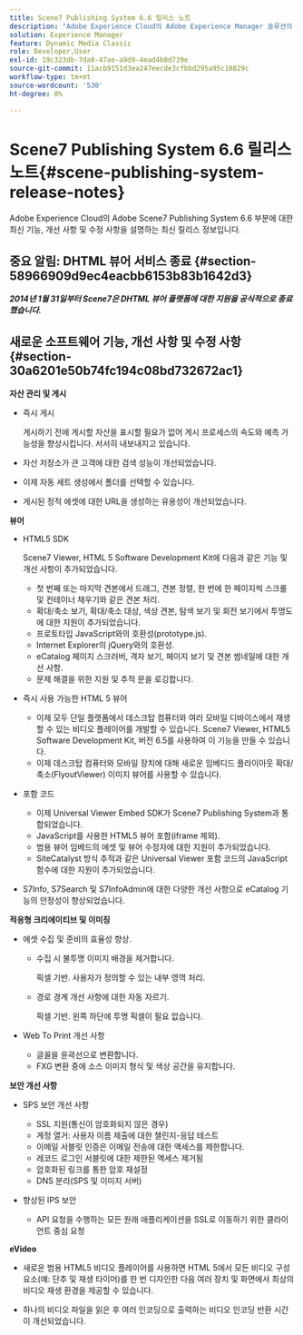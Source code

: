```yaml
---
title: Scene7 Publishing System 6.6 릴리스 노트
description: "Adobe Experience Cloud의 Adobe Experience Manager 솔루션의 일부인 Adobe Scene7 Publishing System 6.6에 대한 최신 기능, 개선 사항 및 수정 사항을 설명하는 최신 릴리스 정보입니다."
solution: Experience Manager
feature: Dynamic Media Classic
role: Developer,User
exl-id: 19c323db-7da8-47ae-a9d9-4ead4b8d739e
source-git-commit: 11acb9151d3ea247eecde3cfbbd295a95c10829c
workflow-type: tm+mt
source-wordcount: '530'
ht-degree: 0%

---
```


# Scene7 Publishing System 6.6 릴리스 노트{#scene-publishing-system-release-notes}

Adobe Experience Cloud의 Adobe Scene7 Publishing System 6.6 부분에 대한 최신 기능, 개선 사항 및 수정 사항을 설명하는 최신 릴리스 정보입니다.

## 중요 알림: DHTML 뷰어 서비스 종료 {#section-58966909d9ec4eacbb6153b83b1642d3}

***2014년 1월 31일부터 Scene7은 DHTML 뷰어 플랫폼에 대한 지원을 공식적으로 종료했습니다.***

## 새로운 소프트웨어 기능, 개선 사항 및 수정 사항 {#section-30a6201e50b74fc194c08bd732672ac1}

**자산 관리 및 게시**

* 즉시 게시

   게시하기 전에 게시할 자산을 표시할 필요가 없어 게시 프로세스의 속도와 예측 가능성을 향상시킵니다. 서서히 내보내지고 있습니다.

* 자산 저장소가 큰 고객에 대한 검색 성능이 개선되었습니다.
* 이제 자동 세트 생성에서 폴더를 선택할 수 있습니다.
* 게시된 정적 에셋에 대한 URL을 생성하는 유용성이 개선되었습니다.

**뷰어**

* HTML5 SDK

   Scene7 Viewer, HTML 5 Software Development Kit에 다음과 같은 기능 및 개선 사항이 추가되었습니다.

   * 첫 번째 또는 마지막 견본에서 드래그, 견본 정렬, 한 번에 한 페이지씩 스크롤 및 컨테이너 채우기와 같은 견본 처리.
   * 확대/축소 보기, 확대/축소 대상, 색상 견본, 탐색 보기 및 회전 보기에서 투명도에 대한 지원이 추가되었습니다.
   * 프로토타입 JavaScript와의 호환성(prototype.js).
   * Internet Explorer의 jQuery와의 호환성.
   * eCatalog 페이지 스크러버, 격자 보기, 페이지 보기 및 견본 썸네일에 대한 개선 사항.
   * 문제 해결을 위한 지원 및 추적 문을 로깅합니다.

* 즉시 사용 가능한 HTML 5 뷰어

   * 이제 모두 단일 플랫폼에서 데스크탑 컴퓨터와 여러 모바일 디바이스에서 재생할 수 있는 비디오 플레이어를 개발할 수 있습니다. Scene7 Viewer, HTML5 Software Development Kit, 버전 6.5를 사용하여 이 기능을 만들 수 있습니다.
   * 이제 데스크탑 컴퓨터와 모바일 장치에 대해 새로운 임베디드 플라이아웃 확대/축소(FlyoutViewer) 이미지 뷰어를 사용할 수 있습니다.

* 포함 코드

   * 이제 Universal Viewer Embed SDK가 Scene7 Publishing System과 통합되었습니다.
   * JavaScript를 사용한 HTML5 뷰어 포함(iframe 제외).
   * 범용 뷰어 임베드의 에셋 및 뷰어 수정자에 대한 지원이 추가되었습니다.
   * SiteCatalyst 방식 추적과 같은 Universal Viewer 포함 코드의 JavaScript 함수에 대한 지원이 추가되었습니다.

* S7Info, S7Search 및 S7InfoAdmin에 대한 다양한 개선 사항으로 eCatalog 기능의 안정성이 향상되었습니다.

**적응형 크리에이티브 및 이미징**

* 에셋 수집 및 준비의 효율성 향상.

   * 수집 시 불투명 이미지 배경을 제거합니다.

      픽셀 기반. 사용자가 정의할 수 있는 내부 영역 처리.
   * 경로 경계 개선 사항에 대한 자동 자르기.

      픽셀 기반. 왼쪽 하단에 투명 픽셀이 필요 없습니다.

* Web To Print 개선 사항

   * 글꼴을 윤곽선으로 변환합니다.
   * FXG 변환 중에 소스 이미지 형식 및 색상 공간을 유지합니다.

**보안 개선 사항**

* SPS 보안 개선 사항

   * SSL 지원(통신이 암호화되지 않은 경우)
   * 계정 열거: 사용자 이름 제출에 대한 챌린지-응답 테스트
   * 이메일 서블릿 인증은 이메일 전송에 대한 액세스를 제한합니다.
   * 레코드 로그인 서블릿에 대한 제한된 액세스 제거됨
   * 암호화된 링크를 통한 암호 재설정
   * DNS 분리(SPS 및 이미지 서버)

* 향상된 IPS 보안

   * API 요청을 수행하는 모든 원래 애플리케이션을 SSL로 이동하기 위한 클라이언트 중심 요청

**eVideo**

* 새로운 범용 HTML5 비디오 플레이어를 사용하면 HTML 5에서 모든 비디오 구성 요소(예: 단추 및 재생 타이머)를 한 번 디자인한 다음 여러 장치 및 화면에서 최상의 비디오 재생 환경을 제공할 수 있습니다.

* 하나의 비디오 파일을 읽은 후 여러 인코딩으로 출력하는 비디오 인코딩 반환 시간이 개선되었습니다.
